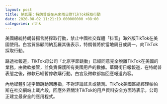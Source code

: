 ```yaml
---
layout: post
title: 納瓦羅：特朗普或在未來兩日對TikTok採取行動
date: 2020-08-02 11:21:19.000000000 +08:00
categories: rthk
---
```


美國總統特朗普揚言將採取行動，禁止中國社交媒體「抖音」海外版TikTok在美國使用。白宮貿易顧問納瓦羅其後表示，特朗普將於當地周日或周一，向TikTok採取行動。

路透社報道，TikTok母公司「北京字節跳動」已經同意完全脫離TikTok在美國的業務，由微軟接管，並負責保護所有美國用戶的數據。華爾街日報報道，在特朗普表態之後，微軟已經暫停收購行動。白宮及微軟都無回應報道內容。

內地媒體引述字節跳動回應指，不對評論謠言或猜測。TikTok美國區總經理帕帕斯在社交網站上載片段，回應外界關注TikTok的用戶資料安全方面時表示，公司正建立最安全的應用程式。

